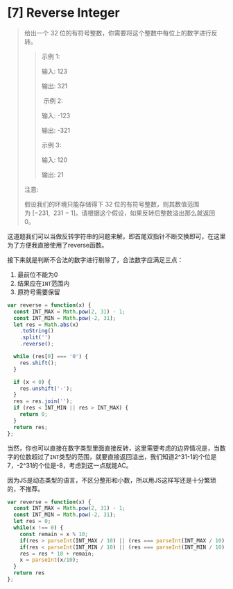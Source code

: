# [7] Reverse Integer

>给出一个 32 位的有符号整数，你需要将这个整数中每位上的数字进行反转。
>
>>示例 1:
>>
>>输入: 123
>>
>>输出: 321
>>
>> 示例 2:
>>
>>输入: -123
>>
>>输出: -321
>>
>>示例 3:
>>
>>输入: 120
>>
>>输出: 21
>
>注意:
>
>假设我们的环境只能存储得下 32 位的有符号整数，则其数值范围为 [−231,  231 − 1]。请根据这个假设，如果反转后整数溢出那么就返回 0。

这道题我们可以当做反转字符串的问题来解，即首尾双指针不断交换即可，在这里为了方便我直接使用了reverse函数。

接下来就是判断不合法的数字进行剔除了，合法数字应满足三点：

1. 最前位不能为0
2. 结果应在`INT`范围内
3. 原符号需要保留

```js
var reverse = function(x) {
  const INT_MAX = Math.pow(2, 31) - 1;
  const INT_MIN = Math.pow(-2, 31);
  let res = Math.abs(x)
    .toString()
    .split('')
    .reverse();

  while (res[0] === '0') {
    res.shift();
  }

  if (x < 0) {
    res.unshift('-');
  }
  res = res.join('');
  if (res < INT_MIN || res > INT_MAX) {
    return 0;
  }
  return res;
};
```

当然，你也可以直接在数字类型里面直接反转，这里需要考虑的边界情况是，当数字的位数超过了`INT`类型的范围，就要直接返回溢出，我们知道2^31-1的个位是7，-2^31的个位是-8，考虑到这一点就能AC。

因为JS是动态类型的语言，不区分整形和小数，所以用JS这样写还是十分繁琐的，不推荐。

```js
var reverse = function(x) {
  const INT_MAX = Math.pow(2, 31) - 1;
  const INT_MIN = Math.pow(-2, 31);
  let res = 0;
  while(x !== 0) {
    const remain = x % 10;
    if(res > parseInt(INT_MAX / 10) || (res === parseInt(INT_MAX / 10) && remain > 7)) return 0;
    if(res < parseInt(INT_MIN / 10) || (res === parseInt(INT_MIN / 10) && remain < -8)) return 0;
    res = res * 10 + remain;
    x = parseInt(x/10);
  }
  return res
};
```
